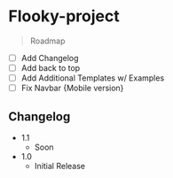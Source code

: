 # Flooky-project
> Roadmap

- [ ] Add Changelog
- [ ] Add back to top 
- [ ] Add Additional Templates w/ Examples
- [ ] Fix Navbar {Mobile version}

## Changelog

* 1.1
    * Soon
* 1.0
    * Initial Release
